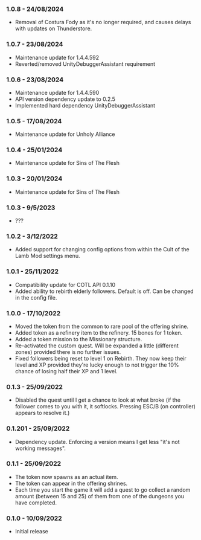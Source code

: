 ### 1.0.8 - 24/08/2024

* Removal of Costura Fody as it's no longer required, and causes delays with updates on Thunderstore.

### 1.0.7 - 23/08/2024

* Maintenance update for 1.4.4.592
* Reverted/removed UnityDebuggerAssistant requirement

### 1.0.6 - 23/08/2024

* Maintenance update for 1.4.4.590
* API version dependency update to 0.2.5
* Implemented hard dependency UnityDebuggerAssistant

### 1.0.5 - 17/08/2024

* Maintenance update for Unholy Alliance

### 1.0.4 - 25/01/2024

* Maintenance update for Sins of The Flesh

### 1.0.3 - 20/01/2024

* Maintenance update for Sins of The Flesh

### 1.0.3 - 9/5/2023

* ???

### 1.0.2 - 3/12/2022

* Added support for changing config options from within the Cult of the Lamb Mod settings menu.

### 1.0.1 - 25/11/2022

* Compatibility update for COTL API 0.1.10
* Added ability to rebirth elderly followers. Default is off. Can be changed in the config file.

### 1.0.0 - 17/10/2022

* Moved the token from the common to rare pool of the offering shrine.
* Added token as a refinery item to the refinery. 15 bones for 1 token.
* Added a token mission to the Missionary structure.
* Re-activated the custom quest. Will be expanded a little (different zones) provided there is no further issues.
* Fixed followers being reset to level 1 on Rebirth. They now keep their level and XP provided they're lucky enough to not trigger the 10% chance of losing half their XP and 1 level.

### 0.1.3 - 25/09/2022

* Disabled the quest until I get a chance to look at what broke (if the follower comes to you with it, it softlocks. Pressing ESC/B (on controller) appears to resolve it.)

### 0.1.201 - 25/09/2022

* Dependency update. Enforcing a version means I get less "it's not working messages".

### 0.1.1 - 25/09/2022

* The token now spawns as an actual item.
* The token can appear in the offering shrines.
* Each time you start the game it will add a quest to go collect a random amount (between 15 and 25) of them from one of the dungeons you have completed.

### 0.1.0 - 10/09/2022

* Initial release
